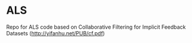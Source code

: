 # ALS
Repo for ALS code based on Collaborative Filtering for Implicit Feedback Datasets (http://yifanhu.net/PUB/cf.pdf)
